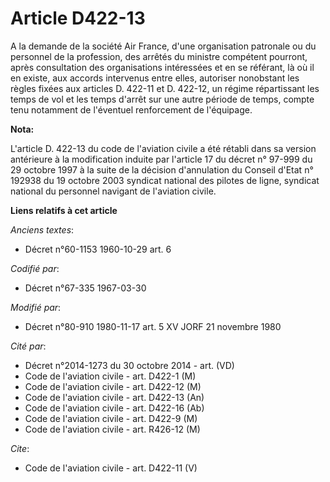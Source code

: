 # Article D422-13

A la demande de la société Air France, d'une organisation patronale ou du personnel de la profession, des arrêtés du ministre
compétent pourront, après consultation des organisations intéressées et en se référant, là où il en existe, aux accords
intervenus entre elles, autoriser nonobstant les règles fixées aux articles D. 422-11 et D. 422-12, un régime répartissant
les temps de vol et les temps d'arrêt sur une autre période de temps, compte tenu notamment de l'éventuel renforcement de
l'équipage.

**Nota:**

L'article D. 422-13 du code de l'aviation civile a été rétabli dans sa version antérieure à la modification induite par
l'article 17 du décret n° 97-999 du 29 octobre 1997 à la suite de la décision d'annulation du Conseil d'Etat n° 192938 du 19
octobre 2003 syndicat national des pilotes de ligne, syndicat national du personnel navigant de l'aviation civile.

**Liens relatifs à cet article**

_Anciens textes_:

  - Décret n°60-1153 1960-10-29 art. 6

_Codifié par_:

  - Décret n°67-335 1967-03-30

_Modifié par_:

  - Décret n°80-910 1980-11-17 art. 5 XV JORF 21 novembre 1980

_Cité par_:

  - Décret n°2014-1273 du 30 octobre 2014 - art. (VD)
  - Code de l'aviation civile - art. D422-1 (M)
  - Code de l'aviation civile - art. D422-12 (M)
  - Code de l'aviation civile - art. D422-13 (An)
  - Code de l'aviation civile - art. D422-16 (Ab)
  - Code de l'aviation civile - art. D422-9 (M)
  - Code de l'aviation civile - art. R426-12 (M)

_Cite_:

  - Code de l'aviation civile - art. D422-11 (V)
